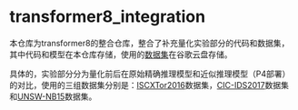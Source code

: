 # transformer8_integration
本仓库为transformer8的整合仓库，整合了补充量化实验部分的代码和数据集，其中代码和模型在本仓库存储，使用的[数据集](https://drive.google.com/drive/folders/1iTJGbKgoQy-s62Q8hsTMh8YCOmEHPmII?usp=drive_link)在谷歌云盘存储。  
  
具体的，实验部分分为量化前后在原始精确推理模型和近似推理模型（P4部署）的对比，使用的三组数据集分别是：[ISCXTor2016](https://www.unb.ca/cic/datasets/tor.html)数据集，[CIC-IDS2017](https://www.unb.ca/cic/datasets/ids-2017.html)数据集和[UNSW-NB15](https://research.unsw.edu.au/projects/unsw-nb15-dataset)数据集。

